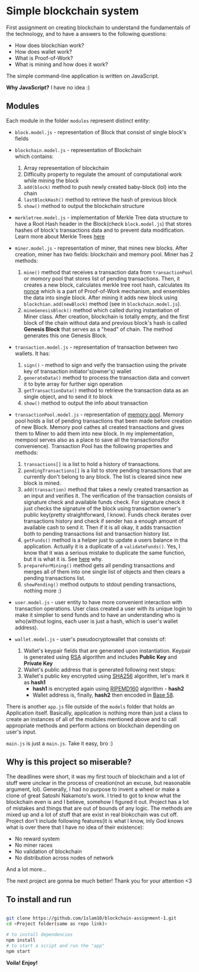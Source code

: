 # Simple blockchain system

First assignment on creating blockchain to understand the fundamentals of the technology, and to have a answers to the following questions:

- How does blockchian work?
- How does wallet work?
- What is Proof-of-Work?
- What is mining and how does it work?

The simple command-line application is written on JavaScript.

**Why JavaScript?**
I have no idea :)

## Modules

Each module in the folder `modules` represent distinct entity:

- `block.model.js` - representation of Block that consist of single block's fields

- `blockchain.model.js` - representation of Blockchain  
which contains:
  1. Array representation of blockchain
  2. Difficulty property to regulate the amount of computational work while mining the block
  3. `add(block)` method to push newly created baby-block (lol) into the chain
  4. `lastBlockHash()` method to retrieve the hash of previous block
  5. `show()` method to output the blockchain structure
- `merkletree.model.js` - implementation of Merkle Tree data structure to have a Root Hash header in the Block(check `block.model.js`) that stores hashes of block's transactions data and to prevent data modification. Learn more about Merkle Trees [here](https://en.wikipedia.org/wiki/Merkle_tree)

- `miner.model.js` - representation of miner, that mines new blocks. After creation, miner has two fields: blockchain and memory pool. Miner has 2 methods:
  1. `mine()` method that receives a transaction data from `transactionPool` or momory pool that stores list of pending transactions. Then, it creates a new block, calculates merkle tree root hash, calculates its [nonce](https://ru.wikipedia.org/wiki/Nonce) which is a part of Proof-of-Work mechanism, and ensembles the data into single block. After mining it adds new block using `blockchian.add(newBlock)` method (see in `blockchain.model.js`).
  2. `mineGenesisBlock()` method which called during instantiation of Miner class. After creation, blockchain is totally empty, and the first block of the chain without data and previous block's hash is called **Genesis Block** that serves as a "head" of chain. The method generates this one Genesis Block.

- `transaction.model.js` - representation of transaction between two wallets. It has:
  1. `sign()` - method to sign and veify the transaction using the private key of transaction initiator's(owner's) wallet
  2. `generateData()` method to process the transaction data and convert it to byte array for further sign operation
  3. `getTransactionData()` method to retrieve the transaction data as an single object, and to send it to block
  4. `show()` method to output the info about transaction

- `transactionPool.model.js` - representation of [memory pool](https://academy.binance.com/en/glossary/mempool). Memory pool holds a list of pending transactions that been made before creation of new Block. Memory pool cathes all created transactions and gives them to Miner to add them into new block. In my implementation, mempool serves also as a place to save all the transactions(for convenience). Transaction Pool has the following properties and methods:
  1. `transactions[]` is a list to hold a history of transactions.
  2. `pendingTransactions[]` is a list to store pending transactions that are currently don't belong to any block. The list is cleared since new block is mined.
  3. `add(transaction)` method that takes a newly created transaction as an input and verifies it. The verification of the transaction consists of signature check and available funds check. For signature check it just checks the signature of the block using transaction owner's public key(pretty straightforward, I know). Funds check iterates over transactions history and check if sender has a enough amount of available cash to send it. Then if it is all okay, it adds transaction both to pending transactions list and transaction history list.
  4. `getFunds()` method is a helper just to update a users balance in tha application. Actually it is a duplicate of a `validateFunds()`. Yes, I know that it was a serious mistake to duplicate the same function, but it is what it is. See [here](#why-is-this-project-so-miserable) why.
  5. `prepareForMining()` method gets all pending transactions and merges all of them into one single list of objects and then clears a pending transactions list.
  6. `showPending()` method outputs to stdout pending transactions, nothing more :)

- `user.model.js` - user entity to have more convenient interaction with transaction operations. User class created a user with its unique login to make it simplier to send funds and to have an understanding who is who(without logins, each user is just a hash, which is user's wallet address).

- `wallet.model.js` - user's pseudocryptowallet that consists of:
  1. Wallet's keypair fields that are generated upon instantiation. Keypair is generated using [RSA](https://ru.wikipedia.org/wiki/RSA) algorithm and includes **Public Key** and **Private Key**
  2. Wallet's public address that is generated following next steps:
  3. Wallet's public key encrypted using [SHA256](https://ru.wikipedia.org/wiki/SHA-2#SHA-256) algorithm, let's mark it as **hash1**
     - **hash1** is encrypted again using [RIPEMD160](https://ru.wikipedia.org/wiki/RIPEMD-160) algorithm - **hash2**
     - Wallet address is, finally, **hash2** then encoded in [Base 58](https://ru.wikipedia.org/wiki/Base58).

There is another `app.js` file outside of the `models` folder that holds an Application itself. Basically, application is nothing more than just a class to create an instances of all of the modules mentioned above and to call appropriate methods and perform actions on blockchain depending on user's input.

`main.js` is just a `main.js`. Take it easy, bro :)

## Why is this project so miserable?

The deadlines were short, it was my first touch of blockchain and a lot of stuff were unclear in the process of creation(not an excuse, but reasonable argument, lol). 
Generally, I had no purpose to invent a wheel or make a clone of great Satoshi Nakamoto's work. I tried to got to know what the blockchain even is and I believe, somehow I figured it out. Project has a lot of mistakes and things that are out of bounds of any logic. The methods are mixed up and a lot of stuff that are exist in real blokcchain was cut off. Project don't include following features(it is what I know, inly God knows what is over there that I have no idea of their existence):

- No reward system
- No miner races
- No validation of blockchain
- No distribution across nodes of network

And a lot more...

The next project are gonna be much better!
Thank you for your attention <3

## To install and run

```bash

git clone https://github.com/1slam10/blockchain-assignment-1.git
cd <Project folder(same as repo link)>

# to install dependencies
npm install
# to start a script and run the "app"
npm start

```

**Voila! Enjoy!**
